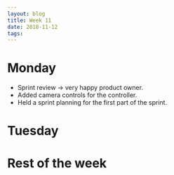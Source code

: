 ```yaml
---
layout: blog
title: Week 11
date: 2018-11-12
tags:
---
```

# Monday
* Sprint review -> very happy product owner.
* Added camera controls for the controller.
* Held a sprint planning for the first part of the sprint.

# Tuesday

# Rest of the week
